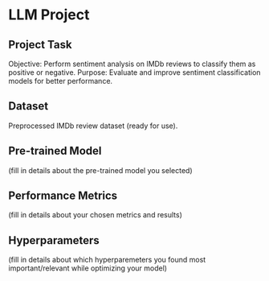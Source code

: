# LLM Project

## Project Task
Objective: Perform sentiment analysis on IMDb reviews to classify them as positive or negative.
Purpose: Evaluate and improve sentiment classification models for better performance.

## Dataset
Preprocessed IMDb review dataset (ready for use).

## Pre-trained Model
(fill in details about the pre-trained model you selected)

## Performance Metrics
(fill in details about your chosen metrics and results)

## Hyperparameters
(fill in details about which hyperparemeters you found most important/relevant while optimizing your model)

